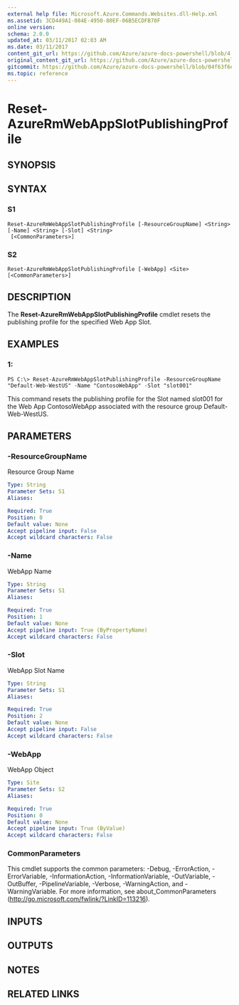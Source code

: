 ```yaml
---
external help file: Microsoft.Azure.Commands.Websites.dll-Help.xml
ms.assetid: 3CD449A1-084E-4950-80EF-06B5ECDFB70F
online version:
schema: 2.0.0
updated_at: 03/11/2017 02:03 AM
ms.date: 03/11/2017
content_git_url: https://github.com/Azure/azure-docs-powershell/blob/4.1.0/azureps-cmdlets-docs/ResourceManager/AzureRM.Websites/v2.7.0/Reset-AzureRmWebAppSlotPublishingProfile.md
original_content_git_url: https://github.com/Azure/azure-docs-powershell/blob/4.1.0/azureps-cmdlets-docs/ResourceManager/AzureRM.Websites/v2.7.0/Reset-AzureRmWebAppSlotPublishingProfile.md
gitcommit: https://github.com/Azure/azure-docs-powershell/blob/04f63f6e685743ace2c57eb157574e34e8610b1c
ms.topic: reference
---
```


# Reset-AzureRmWebAppSlotPublishingProfile

## SYNOPSIS

## SYNTAX

### S1
```
Reset-AzureRmWebAppSlotPublishingProfile [-ResourceGroupName] <String> [-Name] <String> [-Slot] <String>
 [<CommonParameters>]
```

### S2
```
Reset-AzureRmWebAppSlotPublishingProfile [-WebApp] <Site> [<CommonParameters>]
```

## DESCRIPTION
The **Reset-AzureRmWebAppSlotPublishingProfile** cmdlet resets the publishing profile for the specified Web App Slot.

## EXAMPLES

### 1:
```
PS C:\> Reset-AzureRmWebAppSlotPublishingProfile -ResourceGroupName "Default-Web-WestUS" -Name "ContosoWebApp" -Slot "slot001"
```

This command resets the publishing profile for the Slot named slot001 for the Web App ContosoWebApp associated with the resource group Default-Web-WestUS.

## PARAMETERS

### -ResourceGroupName
Resource Group Name

```yaml
Type: String
Parameter Sets: S1
Aliases: 

Required: True
Position: 0
Default value: None
Accept pipeline input: False
Accept wildcard characters: False
```

### -Name
WebApp Name

```yaml
Type: String
Parameter Sets: S1
Aliases: 

Required: True
Position: 1
Default value: None
Accept pipeline input: True (ByPropertyName)
Accept wildcard characters: False
```

### -Slot
WebApp Slot Name

```yaml
Type: String
Parameter Sets: S1
Aliases: 

Required: True
Position: 2
Default value: None
Accept pipeline input: False
Accept wildcard characters: False
```

### -WebApp
WebApp Object

```yaml
Type: Site
Parameter Sets: S2
Aliases: 

Required: True
Position: 0
Default value: None
Accept pipeline input: True (ByValue)
Accept wildcard characters: False
```

### CommonParameters
This cmdlet supports the common parameters: -Debug, -ErrorAction, -ErrorVariable, -InformationAction, -InformationVariable, -OutVariable, -OutBuffer, -PipelineVariable, -Verbose, -WarningAction, and -WarningVariable. For more information, see about_CommonParameters (http://go.microsoft.com/fwlink/?LinkID=113216).

## INPUTS

## OUTPUTS

## NOTES

## RELATED LINKS

